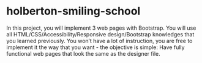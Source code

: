 # holberton-smiling-school
In this project, you will implement 3 web pages with Bootstrap. You will use all HTML/CSS/Accessibility/Responsive design/Bootstrap knowledges that you learned previously.  You won’t have a lot of instruction, you are free to implement it the way that you want - the objective is simple: Have fully functional web pages that look the same as the designer file.
